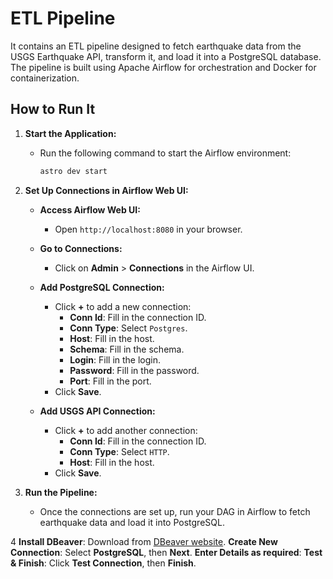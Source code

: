 # ETL Pipeline

It contains an ETL pipeline designed to fetch earthquake data from the USGS Earthquake API, transform it, and load it into a PostgreSQL database. The pipeline is built using Apache Airflow for orchestration and Docker for containerization.

## How to Run It

1. **Start the Application:**
   - Run the following command to start the Airflow environment:
     ```bash
     astro dev start
     ```

2. **Set Up Connections in Airflow Web UI:**

   - **Access Airflow Web UI:**
     - Open `http://localhost:8080` in your browser.

   - **Go to Connections:**
     - Click on **Admin** > **Connections** in the Airflow UI.

   - **Add PostgreSQL Connection:**
     - Click **+** to add a new connection:
       - **Conn Id**: Fill in the connection ID.
       - **Conn Type**: Select `Postgres`.
       - **Host**: Fill in the host.
       - **Schema**: Fill in the schema.
       - **Login**: Fill in the login.
       - **Password**: Fill in the password.
       - **Port**: Fill in the port.
     - Click **Save**.

   - **Add USGS API Connection:**
     - Click **+** to add another connection:
       - **Conn Id**: Fill in the connection ID.
       - **Conn Type**: Select `HTTP`.
       - **Host**: Fill in the host.
     - Click **Save**.

3. **Run the Pipeline:**
   - Once the connections are set up, run your DAG in Airflow to fetch earthquake data and load it into PostgreSQL.
  
4 **Install DBeaver**: Download from [DBeaver website](https://dbeaver.io/download/).
**Create New Connection**: Select **PostgreSQL**, then **Next**.
 **Enter Details as required**: 
 **Test & Finish**: Click **Test Connection**, then **Finish**.
